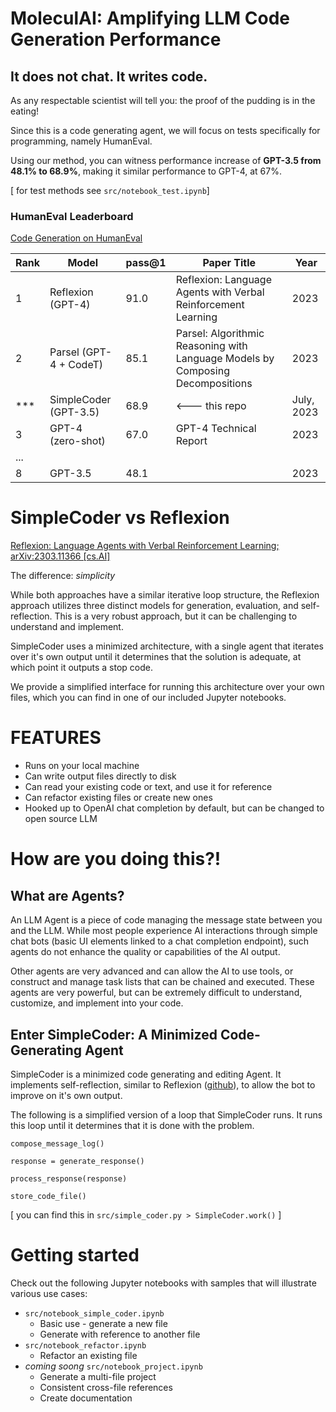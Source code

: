 # MoleculAI: Amplifying LLM Code Generation Performance

## It does not chat. It writes code.

As any respectable scientist will tell you: the proof of the pudding is in the eating!

Since this is a code generating agent, we will focus on tests specifically for programming, namely HumanEval.

Using our method, you can witness performance increase of **GPT-3.5 from 48.1% to 68.9%**, making it similar performance to GPT-4, at 67%. 

[ for test methods see `src/notebook_test.ipynb`]
### HumanEval Leaderboard
[Code Generation on HumanEval](https://paperswithcode.com/sota/code-generation-on-humaneval)

| Rank | Model                   | pass@1 | Paper Title                                                     | Year |
|------|-------------------------|-------|-----------------------------------------------------------------|------|
| 1    | Reflexion (GPT-4)       | 91.0  | Reflexion: Language Agents with Verbal Reinforcement Learning   | 2023 |
| 2    | Parsel (GPT-4 + CodeT) | 85.1  | Parsel: Algorithmic Reasoning with Language Models by Composing Decompositions | 2023 |
| ***   | SimpleCoder (GPT-3.5)  | 68.9 | <--- this repo  | July, 2023 |
| 3    | GPT-4 (zero-shot)       | 67.0  | GPT-4 Technical Report                                          | 2023 |
| ... |
| 8    | GPT-3.5                  | 48.1  |  | 2023 |

# SimpleCoder vs Reflexion
[Reflexion: Language Agents with Verbal Reinforcement Learning; arXiv:2303.11366 [cs.AI]](https://arxiv.org/pdf/2303.11366v3.pdf)

The difference: *simplicity*

While both approaches have a similar iterative loop structure, the Reflexion approach utilizes three distinct models for generation, evaluation, and self-reflection. This is a very robust approach, but it can be challenging to understand and implement.

SimpleCoder uses a minimized architecture, with a single agent that iterates over it's own output until it determines that the solution is adequate, at which point it outputs a stop code.

We provide a simplified interface for running this architecture over your own files, which you can find in one of our included Jupyter notebooks.

# FEATURES
* Runs on your local machine
* Can write output files directly to disk
* Can read your existing code or text, and use it for reference
* Can refactor existing files or create new ones
* Hooked up to OpenAI chat completion by default, but can be changed to open source LLM

# How are you doing this?!
## What are Agents?

An LLM Agent is a piece of code managing the message state between you and the LLM. While most people experience AI interactions through simple chat bots (basic UI elements linked to a chat completion endpoint), such agents do not enhance the quality or capabilities of the AI output.

Other agents are very advanced and can allow the AI to use tools, or construct and manage task lists that can be chained and executed. These agents are very powerful, but can be extremely difficult to understand, customize, and implement into your code. 

## Enter SimpleCoder: A Minimized Code-Generating Agent

SimpleCoder is a minimized code generating and editing Agent. It implements self-reflection, similar to Reflexion ([github](https://github.com/noahshinn024/reflexion)), to allow the bot to improve on it's own output.


The following is a simplified version of a loop that SimpleCoder runs. It runs this loop until it determines that it is done with the problem.

```
compose_message_log()

response = generate_response()

process_response(response)

store_code_file()

```
[ you can find this in `src/simple_coder.py > SimpleCoder.work()` ]


# Getting started
Check out the following Jupyter notebooks with samples that will illustrate various use cases:
* `src/notebook_simple_coder.ipynb`
    * Basic use - generate a new file
    * Generate with reference to another file
* `src/notebook_refactor.ipynb`
    * Refactor an existing file
* *coming soong* `src/notebook_project.ipynb`
    * Generate a multi-file project
    * Consistent cross-file references
    * Create documentation